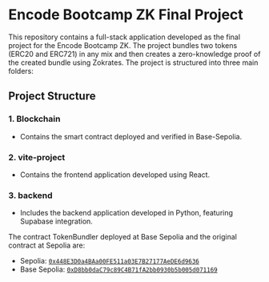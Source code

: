 # Encode Bootcamp ZK Final Project

This repository contains a full-stack application developed as the final project for the Encode Bootcamp ZK. The project bundles two tokens (ERC20 and ERC721) in any mix and then creates a zero-knowledge proof of the created bundle using Zokrates. The project is structured into three main folders:

## Project Structure

### 1. Blockchain
- Contains the smart contract deployed and verified in Base-Sepolia.

### 2. vite-project
- Contains the frontend application developed using React.

### 3. backend
- Includes the backend application developed in Python, featuring Supabase integration.

The contract TokenBundler deployed at Base Sepolia and the original contract at Sepolia are:

- Sepolia: [`0x448E3D0a4BAa00FE511a03E7B27177AeDE6d9636`](https://sepolia.etherscan.io/address/0x448E3D0a4BAa00FE511a03E7B27177AeDE6d9636)
- Base Sepolia: [`0xD8bb0daC79c89C4B71fA2bb0930b5b005d071169`](https://sepolia.basescan.org/address/0xd8bb0dac79c89c4b71fa2bb0930b5b005d071169)
